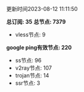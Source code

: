 更新时间2023-08-12 11:11:50

**总订阅: 35**
**总节点: 7379**
- vless节点: 9

**google ping有效节点: 220**
- ss节点: 96
- v2ray节点: 107
- trojan节点: 14
- ssr节点: 3
